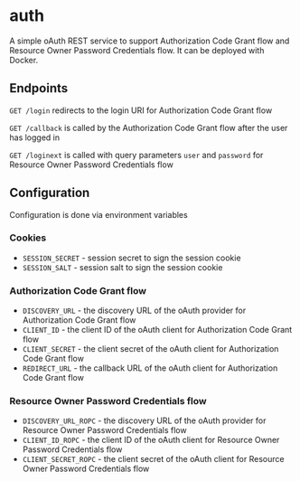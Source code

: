 # auth

A simple oAuth REST service to support Authorization Code Grant flow and Resource Owner Password Credentials flow.
It can be deployed with Docker.

## Endpoints

`GET /login` redirects to the login URI for Authorization Code Grant flow

`GET /callback` is called by the Authorization Code Grant flow after the user has logged in

`GET /loginext` is called with query parameters `user` and `password` for Resource Owner Password Credentials flow

## Configuration

Configuration is done via environment variables
### Cookies
- `SESSION_SECRET` - session secret to sign the session cookie
- `SESSION_SALT` - session salt to sign the session cookie

### Authorization Code Grant flow
- `DISCOVERY_URL` - the discovery URL of the oAuth provider for Authorization Code Grant flow
- `CLIENT_ID` - the client ID of the oAuth client for Authorization Code Grant flow
- `CLIENT_SECRET` - the client secret of the oAuth client for Authorization Code Grant flow
- `REDIRECT_URL` - the callback URL of the oAuth client for Authorization Code Grant flow

### Resource Owner Password Credentials flow
- `DISCOVERY_URL_ROPC` - the discovery URL of the oAuth provider for Resource Owner Password Credentials flow
- `CLIENT_ID_ROPC` - the client ID of the oAuth client for Resource Owner Password Credentials flow
- `CLIENT_SECRET_ROPC` - the client secret of the oAuth client for Resource Owner Password Credentials flow


